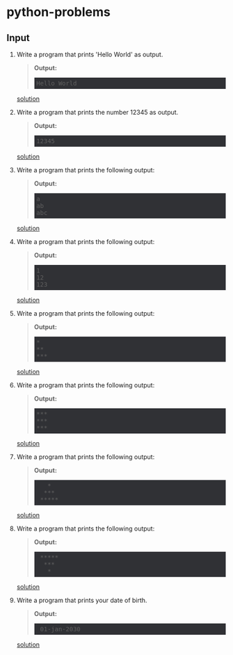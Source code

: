 # python-problems

## Input
1. Write a program that prints 'Hello World' as output.   
    > **Output:**  
    > <pre style="background-color: #303135; padding: 5px;">
    > Hello World
    > </pre> 
    
      <a href="https://github.com/zone-of-ed/python-problems/blob/main/input/01.py" target="_blank">solution</a>

2. Write a program that prints the number 12345 as output.
    > **Output:**  
    > <pre style="background-color: #303135; padding: 5px;">
    > 12345
    > </pre>  
    <a href="https://github.com/zone-of-ed/python-problems/blob/main/input/02.py" target="_blank">solution</a>

3. Write a program that prints the following output:  
    > **Output:**  
    > <pre style="background-color: #303135; padding: 5px;">
    > a
    > ab
    > abc
    > </pre>  
    
   <a href="https://github.com/zone-of-ed/python-problems/blob/main/input/03.py" target="_blank">solution</a>

4. Write a program that prints the following output:  
   > **Output:**  
    > <pre style="background-color: #303135; padding: 5px;">
    > 1
    > 12
    > 123
    > </pre>  
   <a href="https://github.com/zone-of-ed/python-problems/blob/main/input/04.py" target="_blank">solution</a>

5. Write a program that prints the following output:  
    > **Output:**  
    > <pre style="background-color: #303135; padding: 5px;">
    > *
    > **
    > ***
    > </pre>   
   <a href="https://github.com/zone-of-ed/python-problems/blob/main/input/05.py" target="_blank">solution</a>

6. Write a program that prints the following output:  
    > **Output:**  
    > <pre style="background-color: #303135; padding: 5px;">
    > ***
    > ***
    > ***
    > </pre>   
    <a href="https://github.com/zone-of-ed/python-problems/blob/main/input/06.py" target="_blank">solution</a>

7. Write a program that prints the following output:  
    > **Output:**  
    > <pre style="background-color: #303135; padding: 5px;">
    >    *
    >   ***
    >  *****
    > </pre>
    <a href="https://github.com/zone-of-ed/python-problems/blob/main/input/07.py" target="_blank">solution</a>
 
8. Write a program that prints the following output:  
    > **Output:**  
    > <pre style="background-color: #303135; padding: 5px;">
    >  *****
    >   ***
    >    *
    > </pre>
   <a href="https://github.com/zone-of-ed/python-problems/blob/main/input/08.py" target="_blank">solution</a>

9. Write a program that prints your date of birth.
    > **Output:**  
    > <pre style="background-color: #303135; padding: 5px;">
    >  01-jan-2030
    > </pre>
   <a href="https://github.com/zone-of-ed/python-problems/blob/main/input/09.py" target="_blank">solution</a>